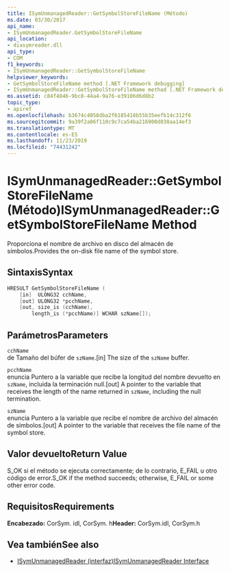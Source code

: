 ```yaml
---
title: ISymUnmanagedReader::GetSymbolStoreFileName (Método)
ms.date: 03/30/2017
api_name:
- ISymUnmanagedReader.GetSymbolStoreFileName
api_location:
- diasymreader.dll
api_type:
- COM
f1_keywords:
- ISymUnmanagedReader::GetSymbolStoreFileName
helpviewer_keywords:
- GetSymbolStoreFileName method [.NET Framework debugging]
- ISymUnmanagedReader::GetSymbolStoreFileName method [.NET Framework debugging]
ms.assetid: c84f4846-9bc8-44a4-9a76-e39106d6d8b2
topic_type:
- apiref
ms.openlocfilehash: b3674c4058dba2f6185418b55b35eefb14c312f6
ms.sourcegitcommit: 9a39f2a06f110c9c7ca54ba216900d038aa14ef3
ms.translationtype: MT
ms.contentlocale: es-ES
ms.lasthandoff: 11/23/2019
ms.locfileid: "74431242"
---
```

# <a name="isymunmanagedreadergetsymbolstorefilename-method"></a><span data-ttu-id="83d23-102">ISymUnmanagedReader::GetSymbolStoreFileName (Método)</span><span class="sxs-lookup"><span data-stu-id="83d23-102">ISymUnmanagedReader::GetSymbolStoreFileName Method</span></span>
<span data-ttu-id="83d23-103">Proporciona el nombre de archivo en disco del almacén de símbolos.</span><span class="sxs-lookup"><span data-stu-id="83d23-103">Provides the on-disk file name of the symbol store.</span></span>  
  
## <a name="syntax"></a><span data-ttu-id="83d23-104">Sintaxis</span><span class="sxs-lookup"><span data-stu-id="83d23-104">Syntax</span></span>  
  
```cpp  
HRESULT GetSymbolStoreFileName (  
    [in]  ULONG32 cchName,  
    [out] ULONG32 *pcchName,  
    [out, size_is (cchName),  
        length_is (*pcchName)] WCHAR szName[]);  
```  
  
## <a name="parameters"></a><span data-ttu-id="83d23-105">Parámetros</span><span class="sxs-lookup"><span data-stu-id="83d23-105">Parameters</span></span>  
 `cchName`  
 <span data-ttu-id="83d23-106">de Tamaño del búfer de `szName`.</span><span class="sxs-lookup"><span data-stu-id="83d23-106">[in] The size of the `szName` buffer.</span></span>  
  
 `pcchName`  
 <span data-ttu-id="83d23-107">enuncia Puntero a la variable que recibe la longitud del nombre devuelto en `szName`, incluida la terminación null.</span><span class="sxs-lookup"><span data-stu-id="83d23-107">[out] A pointer to the variable that receives the length of the name returned in `szName`, including the null termination.</span></span>  
  
 `szName`  
 <span data-ttu-id="83d23-108">enuncia Puntero a la variable que recibe el nombre de archivo del almacén de símbolos.</span><span class="sxs-lookup"><span data-stu-id="83d23-108">[out] A pointer to the variable that receives the file name of the symbol store.</span></span>  
  
## <a name="return-value"></a><span data-ttu-id="83d23-109">Valor devuelto</span><span class="sxs-lookup"><span data-stu-id="83d23-109">Return Value</span></span>  
 <span data-ttu-id="83d23-110">S_OK si el método se ejecuta correctamente; de lo contrario, E_FAIL u otro código de error.</span><span class="sxs-lookup"><span data-stu-id="83d23-110">S_OK if the method succeeds; otherwise, E_FAIL or some other error code.</span></span>  
  
## <a name="requirements"></a><span data-ttu-id="83d23-111">Requisitos</span><span class="sxs-lookup"><span data-stu-id="83d23-111">Requirements</span></span>  
 <span data-ttu-id="83d23-112">**Encabezado:** CorSym. idl, CorSym. h</span><span class="sxs-lookup"><span data-stu-id="83d23-112">**Header:** CorSym.idl, CorSym.h</span></span>  
  
## <a name="see-also"></a><span data-ttu-id="83d23-113">Vea también</span><span class="sxs-lookup"><span data-stu-id="83d23-113">See also</span></span>

- [<span data-ttu-id="83d23-114">ISymUnmanagedReader (interfaz)</span><span class="sxs-lookup"><span data-stu-id="83d23-114">ISymUnmanagedReader Interface</span></span>](../../../../docs/framework/unmanaged-api/diagnostics/isymunmanagedreader-interface.md)
